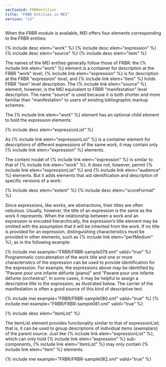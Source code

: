 ```yaml
---
sectionid: FRBRentities
title: "FRBR Entities in MEI"
version: "v3"
---
```


When the FRBR module is available, MEI offers four elements corresponding to the FRBR
entities:



{% include desc elem="work" %}
{% include desc elem="expression" %}
{% include desc elem="source" %}
{% include desc elem="item" %}




The names of the MEI entities generally follow those of FRBR: the {% include link elem="work" %}
element is a container for description at the FRBR "work" level, {% include link elem="expression" %} is for description at the FRBR "expression" level, and {% include link elem="item" %} holds FRBR "item" level description. The {% include link elem="source" %} element,
however, is the MEI equivalent to FRBR "manifestation" level description. The name
"source" is
used because it is both shorter and more familiar than "manifestation" to users of
existing
bibliographic markup schemes.

The {% include link elem="work" %} element has an optional child element to hold the expression
elements:



{% include desc elem="expressionList" %}




As {% include link elem="expressionList" %} is a container element for descriptions of different
expressions of the same work, it may contain only {% include link elem="expression" %}
elements.

The content model of {% include link elem="expression" %} is similar to that of {% include link elem="work" %}. It does not, however, permit {% include link elem="expressionList" %} and {% include link elem="audience" %} elements. But it adds elements that aid identification and
description of specific versions of a work:



{% include desc elem="extent" %}
{% include desc elem="scoreFormat" %}




Since expressions, like works, are abstractions, their titles are often nebulous.
Usually,
however, the title of an expression is the same as the work it represents. When the
relationship between a work and an expression is encoded hierarchically, the expression’s
title element may be omitted with the assumption that it will be inherited from the
work. If
no title is provided for an expression, distinguishing characteristics must be provided
in
other elements, such as {% include link elem="perfMedium" %}, as in the following example:

{% include mei example="FRBR/FRBR-sample079.xml" valid="true" %}
Programmatic concatenation of the work title and one or more characteristics of the
expression can be used to provide identification for the expression. For example,
the
expressions above may be identified by "Pavane pour une infante défunte (piano)" and
"Pavane
pour une infante défunte (orchestra)". In some cases, it may be helpful to assign
a
descriptive title to the expression, as illustrated below. The carrier of the manifestation
is
often a good source of this kind of descriptive text.

{% include mei example="FRBR/FRBR-sample080.xml" valid="true" %}
{% include mei example="FRBR/FRBR-sample081.xml" valid="true" %}


{% include desc elem="itemList" %}




The itemList element provides functionality similar to that of expressionList; that
is, it
can be used to group descriptions of individual items (exemplars) of the parent source.
Just
like {% include link elem="expressionList" %}, which can only hold {% include link elem="expression" %} sub-components, {% include link elem="itemList" %} may only contain {% include link elem="item" %} elements.

{% include mei example="FRBR/FRBR-sample082.xml" valid="true" %}
